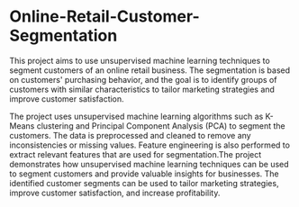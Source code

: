 # Online-Retail-Customer-Segmentation
This project aims to use unsupervised machine learning techniques to segment customers of an online retail business. The segmentation is based on customers' purchasing behavior, and the goal is to identify groups of customers with similar characteristics to tailor marketing strategies and improve customer satisfaction.

The project uses unsupervised machine learning algorithms such as K-Means clustering and Principal Component Analysis (PCA) to segment the customers. The data is preprocessed and cleaned to remove any inconsistencies or missing values. Feature engineering is also performed to extract relevant features that are used for segmentation.The project demonstrates how unsupervised machine learning techniques can be used to segment customers and provide valuable insights for businesses. The identified customer segments can be used to tailor marketing strategies, improve customer satisfaction, and increase profitability.
